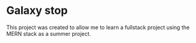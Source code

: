 # Galaxy stop

This project was created to allow me to learn a fullstack project using the MERN stack as a summer project. 
